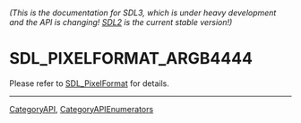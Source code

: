 ###### (This is the documentation for SDL3, which is under heavy development and the API is changing! [SDL2](https://wiki.libsdl.org/SDL2/) is the current stable version!)
# SDL_PIXELFORMAT_ARGB4444

Please refer to [SDL_PixelFormat](SDL_PixelFormat) for details.

----
[CategoryAPI](CategoryAPI), [CategoryAPIEnumerators](CategoryAPIEnumerators)

